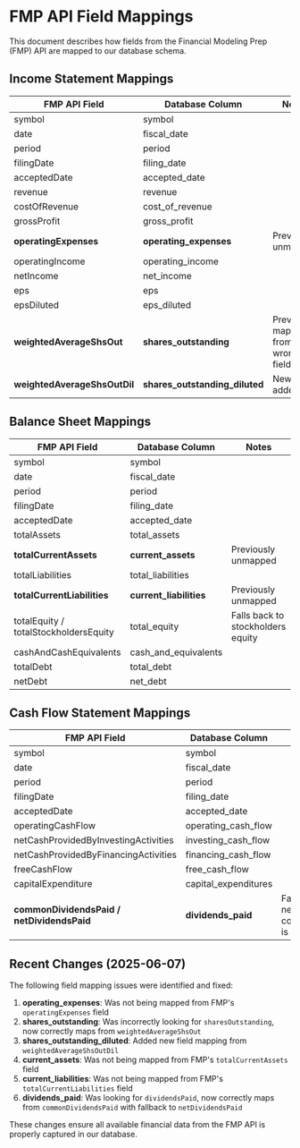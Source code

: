 # FMP API Field Mappings

This document describes how fields from the Financial Modeling Prep (FMP) API are mapped to our database schema.

## Income Statement Mappings

| FMP API Field | Database Column | Notes |
|--------------|-----------------|-------|
| symbol | symbol | |
| date | fiscal_date | |
| period | period | |
| filingDate | filing_date | |
| acceptedDate | accepted_date | |
| revenue | revenue | |
| costOfRevenue | cost_of_revenue | |
| grossProfit | gross_profit | |
| **operatingExpenses** | **operating_expenses** | Previously unmapped |
| operatingIncome | operating_income | |
| netIncome | net_income | |
| eps | eps | |
| epsDiluted | eps_diluted | |
| **weightedAverageShsOut** | **shares_outstanding** | Previously mapped from wrong field |
| **weightedAverageShsOutDil** | **shares_outstanding_diluted** | New field added |

## Balance Sheet Mappings

| FMP API Field | Database Column | Notes |
|--------------|-----------------|-------|
| symbol | symbol | |
| date | fiscal_date | |
| period | period | |
| filingDate | filing_date | |
| acceptedDate | accepted_date | |
| totalAssets | total_assets | |
| **totalCurrentAssets** | **current_assets** | Previously unmapped |
| totalLiabilities | total_liabilities | |
| **totalCurrentLiabilities** | **current_liabilities** | Previously unmapped |
| totalEquity / totalStockholdersEquity | total_equity | Falls back to stockholders equity |
| cashAndCashEquivalents | cash_and_equivalents | |
| totalDebt | total_debt | |
| netDebt | net_debt | |

## Cash Flow Statement Mappings

| FMP API Field | Database Column | Notes |
|--------------|-----------------|-------|
| symbol | symbol | |
| date | fiscal_date | |
| period | period | |
| filingDate | filing_date | |
| acceptedDate | accepted_date | |
| operatingCashFlow | operating_cash_flow | |
| netCashProvidedByInvestingActivities | investing_cash_flow | |
| netCashProvidedByFinancingActivities | financing_cash_flow | |
| freeCashFlow | free_cash_flow | |
| capitalExpenditure | capital_expenditures | |
| **commonDividendsPaid / netDividendsPaid** | **dividends_paid** | Falls back to netDividendsPaid if commonDividendsPaid is null |

## Recent Changes (2025-06-07)

The following field mapping issues were identified and fixed:

1. **operating_expenses**: Was not being mapped from FMP's `operatingExpenses` field
2. **shares_outstanding**: Was incorrectly looking for `sharesOutstanding`, now correctly maps from `weightedAverageShsOut`
3. **shares_outstanding_diluted**: Added new field mapping from `weightedAverageShsOutDil`
4. **current_assets**: Was not being mapped from FMP's `totalCurrentAssets` field
5. **current_liabilities**: Was not being mapped from FMP's `totalCurrentLiabilities` field
6. **dividends_paid**: Was looking for `dividendsPaid`, now correctly maps from `commonDividendsPaid` with fallback to `netDividendsPaid`

These changes ensure all available financial data from the FMP API is properly captured in our database.